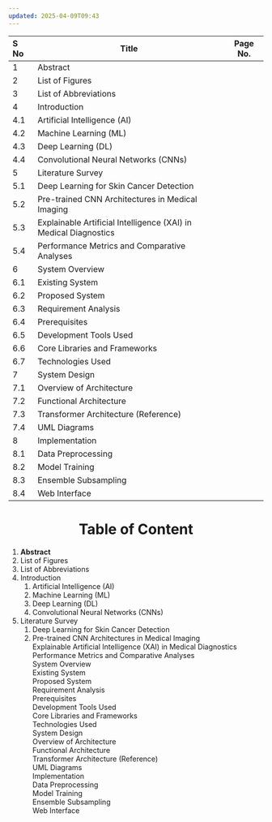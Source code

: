 ```yaml
---
updated: 2025-04-09T09:43
---
```


| S No | <center>Title</center>                                           | Page No. |
| :--- | :--------------------------------------------------------------- | -------- |
| 1    | Abstract                                                         |          |
| 2    | List of Figures                                                  |          |
| 3    | List of Abbreviations                                            |          |
| 4    | Introduction                                                     |          |
| 4.1  | Artificial Intelligence (AI)                                     |          |
| 4.2  | Machine Learning (ML)                                            |          |
| 4.3  | Deep Learning (DL)                                               |          |
| 4.4  | Convolutional Neural Networks (CNNs)                             |          |
| 5    | Literature Survey                                                |          |
| 5.1  | Deep Learning for Skin Cancer Detection                          |          |
| 5.2  | Pre-trained CNN Architectures in Medical Imaging                 |          |
| 5.3  | Explainable Artificial Intelligence (XAI) in Medical Diagnostics |          |
| 5.4  | Performance Metrics and Comparative Analyses                     |          |
| 6    | System Overview                                                  |          |
| 6.1  | Existing System                                                  |          |
| 6.2  | Proposed System                                                  |          |
| 6.3  | Requirement Analysis                                             |          |
| 6.4  | Prerequisites                                                    |          |
| 6.5  | Development Tools Used                                           |          |
| 6.6  | Core Libraries and Frameworks                                    |          |
| 6.7  | Technologies Used                                                |          |
| 7    | System Design                                                    |          |
| 7.1  | Overview of Architecture                                         |          |
| 7.2  | Functional Architecture                                          |          |
| 7.3  | Transformer Architecture (Reference)                             |          |
| 7.4  | UML Diagrams                                                     |          |
| 8    | Implementation                                                   |          |
| 8.1  | Data Preprocessing                                               |          |
| 8.2  | Model Training                                                   |          |
| 8.3  | Ensemble Subsampling                                             |          |
| 8.4  | Web Interface                                                    |          |

<h1><center>Table of Content</center></h1>

1. **Abstract**
2. List of Figures
3. List of Abbreviations                                           
4. Introduction
	1. Artificial Intelligence (AI)                                    
	2. Machine Learning (ML)                                           
	3. Deep Learning (DL)                                              
	4. Convolutional Neural Networks (CNNs)                            
5. Literature Survey                                               
	1. Deep Learning for Skin Cancer Detection                         
	2. Pre-trained CNN Architectures in Medical Imaging                
   Explainable Artificial Intelligence (XAI) in Medical Diagnostics
   Performance Metrics and Comparative Analyses                    
   System Overview                                                 
   Existing System                                                 
   Proposed System                                                 
   Requirement Analysis                                            
   Prerequisites                                                   
   Development Tools Used                                          
   Core Libraries and Frameworks                                   
   Technologies Used                                               
   System Design                                                   
   Overview of Architecture                                        
   Functional Architecture                                         
   Transformer Architecture (Reference)                            
   UML Diagrams                                                    
   Implementation                                                  
   Data Preprocessing                                              
   Model Training                                                  
   Ensemble Subsampling                                            
   Web Interface                                                   
